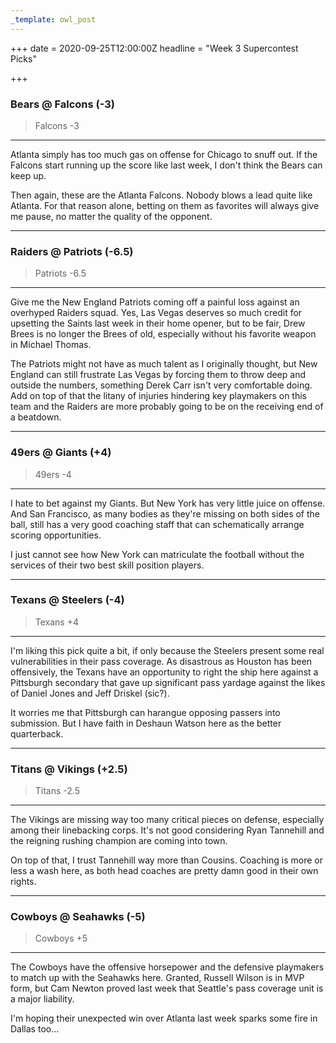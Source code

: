 ```yaml
---
_template: owl_post
---
```



+++
date = 2020-09-25T12:00:00Z
headline = "Week 3 Supercontest Picks"

+++
### Bears @ Falcons (-3)

> Falcons -3

***

Atlanta simply has too much gas on offense for Chicago to snuff out. If the Falcons start running up the score like last week, I don't think the Bears can keep up.

Then again, these are the Atlanta Falcons. Nobody blows a lead quite like Atlanta. For that reason alone, betting on them as favorites will always give me pause, no matter the quality of the opponent.

***

### Raiders @ Patriots (-6.5)

> Patriots -6.5

***

Give me the New England Patriots coming off a painful loss against an overhyped Raiders squad. Yes, Las Vegas deserves so much credit for upsetting the Saints last week in their home opener, but to be fair, Drew Brees is no longer the Brees of old, especially without his favorite weapon in Michael Thomas.

The Patriots might not have as much talent as I originally thought, but New England can still frustrate Las Vegas by forcing them to throw deep and outside the numbers, something Derek Carr isn't very comfortable doing. Add on top of that the litany of injuries hindering key playmakers on this team and the Raiders are more probably going to be on the receiving end of a beatdown.

***

### 49ers @ Giants (+4)

> 49ers -4

***

I hate to bet against my Giants. But New York has very little juice on offense. And San Francisco, as many bodies as they're missing on both sides of the ball, still has a very good coaching staff that can schematically arrange scoring opportunities.

I just cannot see how New York can matriculate the football without the services of their two best skill position players.

***

### Texans @ Steelers (-4)

> Texans +4

***

I'm liking this pick quite a bit, if only because the Steelers present some real vulnerabilities in their pass coverage. As disastrous as Houston has been offensively, the Texans have an opportunity to right the ship here against a Pittsburgh secondary that gave up significant pass yardage against the likes of Daniel Jones and Jeff Driskel (sic?).

It worries me that Pittsburgh can harangue opposing passers into submission. But I have faith in Deshaun Watson here as the better quarterback.

***

### Titans @ Vikings (+2.5)

> Titans -2.5

***

The Vikings are missing way too many critical pieces on defense, especially among their linebacking corps. It's not good considering Ryan Tannehill and the reigning rushing champion are coming into town.

On top of that, I trust Tannehill way more than Cousins. Coaching is more or less a wash here, as both head coaches are pretty damn good in their own rights.

***

### Cowboys @ Seahawks (-5)

> Cowboys +5

***

The Cowboys have the offensive horsepower and the defensive playmakers to match up with the Seahawks here. Granted, Russell Wilson is in MVP form, but Cam Newton proved last week that Seattle's pass coverage unit is a major liability.

I'm hoping their unexpected win over Atlanta last week sparks some fire in Dallas too...
